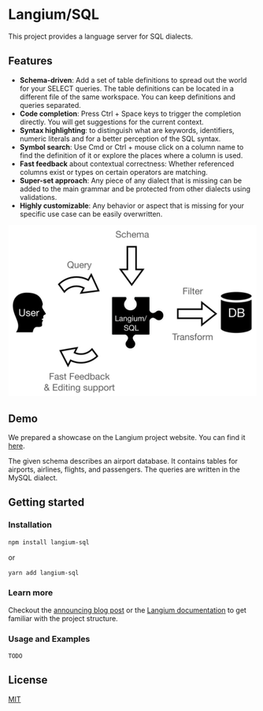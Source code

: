 # Langium/SQL

This project provides a language server for SQL dialects.

## Features

* **Schema-driven**: Add a set of table definitions to spread out the world for your SELECT queries.
  The table definitions can be located in a different file of the same workspace. You can keep definitions and queries separated.
* **Code completion**: Press Ctrl + Space keys to trigger the completion directly. You will get suggestions for the current context.
* **Syntax highlighting**: to distinguish what are keywords, identifiers, numeric literals and for a better perception of the SQL syntax.
* **Symbol search**: Use Cmd or Ctrl + mouse click on a column name to find the definition of it or explore the places where a column is used.
* **Fast feedback** about contextual correctness: Whether referenced columns exist or types on certain operators are matching.
* **Super-set approach**: Any piece of any dialect that is missing can be added to the main grammar and be protected from other dialects using validations.
* **Highly customizable**: Any behavior or aspect that is missing for your specific use case can be easily overwritten.


![](docs/langium_sql.svg)

## Demo

We prepared a showcase on the Langium project website. You can find it [here](https://langium.org/showcase/sql/).

The given schema describes an airport database. It contains tables for airports, airlines, flights, and passengers. The queries are written in the MySQL dialect.

## Getting started

### Installation

```sh
npm install langium-sql
```

or

```sh
yarn add langium-sql
```

### Learn more

Checkout the [announcing blog post](https://www.typefox.io/blog/langium-sql) or the [Langium documentation](https://github.com/langium/langium#documentation) to get familiar with the project structure.

### Usage and Examples

```
TODO
```

## License

[MIT](../../LICENSE)